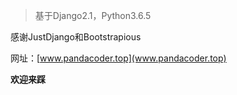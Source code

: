 >基于Django2.1，Python3.6.5

感谢JustDjango和Bootstrapious

网址：[www.pandacoder.top](www.pandacoder.top)

**欢迎来踩**
